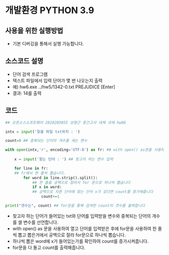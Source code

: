 # 개발환경 PYTHON 3.9

## 사용을 위한 실행방법

*   기본 디버깅을 통해서 실행 가능합니다.

## 소스코드 설명

*   단어 검색 프로그램
*   텍스트 파일에서 입력 단어가 몇 번 나오는지 출력
*   예) hw6.exe ../hw5/1342-0.txt PREJUDICE [Enter]
*   결과: 14를 출력

## 코드

``` python
## 오픈소스소프트웨어 2019203055 성명근 중간고사 대체 과제 hw06

intx = input('찾을 파일 txt위치 : ')

count=0 ## 중복되는 단어의 개수를 세는 변수

with open(intx,'r', encoding='UTF-8') as fr: ## with open() as문을 사용하여 txt를 r형식으로 엽니다
    
    x = input('찾는 단어 : ') ## 찾고자 하는 변수 입력

    for line in fr:
    ## fr에서 한 줄씩 뽑습니다.
        for word in line.strip().split():
            ## 한 줄을 공백으로 잘라서 for 문으로 하나씩 뽑습니다
            if x in word:
            ## 공백으로 자른 단어에 찾는 단어 x가 있다면 count를 증가해줍니다
                count+=1

print("갯수는", count) ## for문을 통해 검색한 count의 갯수를 출력합니다


```

*   찾고자 하는 단어가 들어있는 txt와 단어를 입력받을 변수와 중복되는 단어의 개수를 셀 변수를 선언합니다.
*   with open() as 문을 사용하여 열고 단어를 입력받은 후에 for문을 사용하여 한 줄씩 뽑고 뽑은거에서 
    공백으로 잘라 for문으로 하나씩 뽑습니다.
*   하나씩 뽑은 word에 x가 들어있는가를 확인하여 count를 증가시켜줍니다.
*   for문을 다 돌고 count를 출력해줍니다.